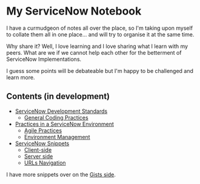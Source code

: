 # My ServiceNow Notebook

I have a curmudgeon of notes all over the place, so I'm taking upon myself to collate them all in one place... and will try to organise it at the same time.

Why share it? Well, I love learning and I love sharing what I learn with my peers. What are we if we cannot help each other for the betterment of ServiceNow Implementations.

I guess some points will be debateable but I'm happy to be challenged and learn more.

## Contents (in development)

- [ServiceNow Development Standards](./sn-dev-standards)
  - [General Coding Practices](./sn-dev-standards/general-coding)
- [Practices in a ServiceNow Environment](./sn-practices)
  - [Agile Practices](./sn-practices/agile)
  - [Environment Management](.sn-practices/environment-management)
- [ServiceNow Snippets](./snippets)
  - [Client-side](./snippets/client-side)
  - [Server side](./snippets/server-side)
  - [URLs Navigation](/snippets/url-nav)
 
I have more snippets over on the [Gists side](https://gist.github.com/sncsenpai).
